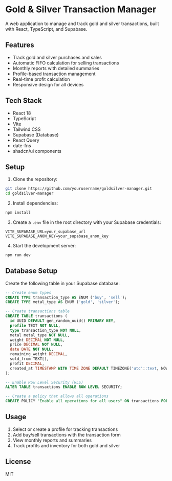 # Gold & Silver Transaction Manager

A web application to manage and track gold and silver transactions, built with React, TypeScript, and Supabase.

## Features

- Track gold and silver purchases and sales
- Automatic FIFO calculation for selling transactions
- Monthly reports with detailed summaries
- Profile-based transaction management
- Real-time profit calculation
- Responsive design for all devices

## Tech Stack

- React 18
- TypeScript
- Vite
- Tailwind CSS
- Supabase (Database)
- React Query
- date-fns
- shadcn/ui components

## Setup

1. Clone the repository:
```bash
git clone https://github.com/yourusername/goldsilver-manager.git
cd goldsilver-manager
```

2. Install dependencies:
```bash
npm install
```

3. Create a `.env` file in the root directory with your Supabase credentials:
```env
VITE_SUPABASE_URL=your_supabase_url
VITE_SUPABASE_ANON_KEY=your_supabase_anon_key
```

4. Start the development server:
```bash
npm run dev
```

## Database Setup

Create the following table in your Supabase database:

```sql
-- Create enum types
CREATE TYPE transaction_type AS ENUM ('buy', 'sell');
CREATE TYPE metal_type AS ENUM ('gold', 'silver');

-- Create transactions table
CREATE TABLE transactions (
  id UUID DEFAULT gen_random_uuid() PRIMARY KEY,
  profile TEXT NOT NULL,
  type transaction_type NOT NULL,
  metal metal_type NOT NULL,
  weight DECIMAL NOT NULL,
  price DECIMAL NOT NULL,
  date DATE NOT NULL,
  remaining_weight DECIMAL,
  sold_from TEXT[],
  profit DECIMAL,
  created_at TIMESTAMP WITH TIME ZONE DEFAULT TIMEZONE('utc'::text, NOW()) NOT NULL
);

-- Enable Row Level Security (RLS)
ALTER TABLE transactions ENABLE ROW LEVEL SECURITY;

-- Create a policy that allows all operations
CREATE POLICY "Enable all operations for all users" ON transactions FOR ALL USING (true);
```

## Usage

1. Select or create a profile for tracking transactions
2. Add buy/sell transactions with the transaction form
3. View monthly reports and summaries
4. Track profits and inventory for both gold and silver

## License

MIT

